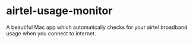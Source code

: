airtel-usage-monitor
====================

A beautiful Mac app which automatically checks for your airtel broadband usage when you connect to internet.
